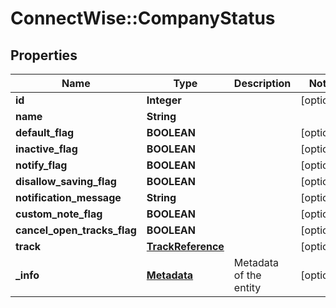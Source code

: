 # ConnectWise::CompanyStatus

## Properties
Name | Type | Description | Notes
------------ | ------------- | ------------- | -------------
**id** | **Integer** |  | [optional] 
**name** | **String** |  | 
**default_flag** | **BOOLEAN** |  | [optional] 
**inactive_flag** | **BOOLEAN** |  | [optional] 
**notify_flag** | **BOOLEAN** |  | [optional] 
**disallow_saving_flag** | **BOOLEAN** |  | [optional] 
**notification_message** | **String** |  | [optional] 
**custom_note_flag** | **BOOLEAN** |  | [optional] 
**cancel_open_tracks_flag** | **BOOLEAN** |  | [optional] 
**track** | [**TrackReference**](TrackReference.md) |  | [optional] 
**_info** | [**Metadata**](Metadata.md) | Metadata of the entity | [optional] 


